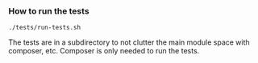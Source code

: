### How to run the tests

````
./tests/run-tests.sh
````

The tests are in a subdirectory to not clutter the main module space with composer, etc.
Composer is only needed to run the tests.
